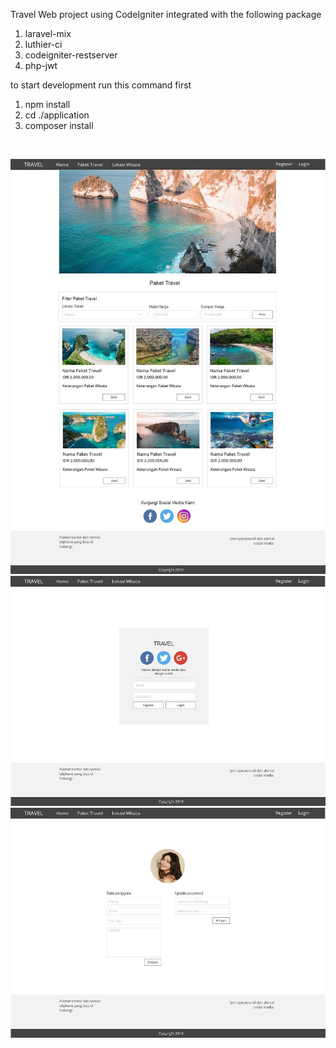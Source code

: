  Travel Web project using CodeIgniter integrated with the following package

1. laravel-mix
2. luthier-ci
3. codeigniter-restserver
4. php-jwt

to start development
run this command first

1. npm install
2. cd ./application
3. composer install

</br>

![drawing](mockup/travel_page.jpg?raw=true)
![drawing](mockup/login_page.jpg?raw=true)
![drawing](mockup/profile_page.jpg?raw=true)